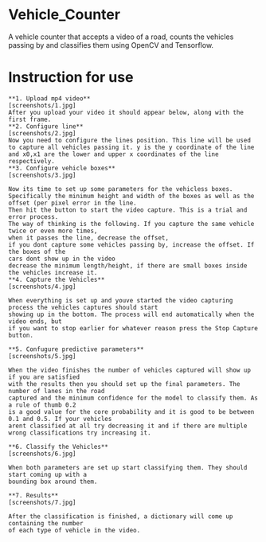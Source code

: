 # Vehicle_Counter

 A vehicle counter that accepts a video of a road, counts the vehicles passing by and classifies them using OpenCV and Tensorflow.

# Instruction for use
	**1. Upload mp4 video**
	[screenshots/1.jpg]
	After you upload your video it should appear below, along with the first frame.
	**2. Configure line**
	[screenshots/2.jpg]
	Now you need to configure the lines position. This line will be used to capture all vehicles passing it. y is the y coordinate of the line and x0,x1 are the lower and upper x coordinates of the line respectively.
	**3. Configure vehicle boxes**
	[screenshots/3.jpg]
	
	Now its time to set up some parameters for the vehicless boxes. 
	Specifically the minimum height and width of the boxes as well as the offset (per pixel error in the line. 
	Then hit the button to start the video capture. This is a trial and error process. 
	The way of thinking is the following. If you capture the same vehicle twice or even more times, 
	when it passes the line, decrease the offset, 
	if you dont capture some vehicles passing by, increase the offset. If the boxes of the 
	cars dont show up in the video
	decrease the minimum length/height, if there are small boxes inside the vehicles increase it.
	**4. Capture the Vehicles**
	[screenshots/4.jpg]
	
	When everything is set up and youve started the video capturing process the vehicles captures should start 
	showing up in the bottom. The process will end automatically when the video ends, but 
	if you want to stop earlier for whatever reason press the Stop Capture button.
	
	**5. Confugure predictive parameters**
	[screenshots/5.jpg]

	When the video finishes the number of vehicles captured will show up if you are satisfied 
	with the results then you should set up the final parameters. The number of lanes in the road
	captured and the minimum confidence for the model to classify them. As a rule of thumb 0.2
	is a good value for the core probability and it is good to be between 0.1 and 0.5. If your vehicles
	arent classified at all try decreasing it and if there are multiple wrong classifications try increasing it.
	
	**6. Classify the Vehicles**
	[screenshots/6.jpg]

	When both parameters are set up start classifying them. They should start coming up with a 
	bounding box around them.
		
	**7. Results**
	[screenshots/7.jpg]
	
	After the classification is finished, a dictionary will come up containing the number
	of each type of vehicle in the video.
		
